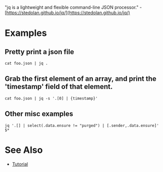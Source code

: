 "jq is a lightweight and flexible command-line JSON processor." - [https://stedolan.github.io/jq/](https://stedolan.github.io/jq/)

# Examples
## Pretty print a json file

```
cat foo.json | jq .
```

## Grab the first element of an array, and print the 'timestamp' field of that element.

```
cat foo.json | jq -s '.[0] | {timestamp}'
```

## Other misc examples

```
jq '.[] | select(.data.ensure != "purged") | [.sender,.data.ensure]' $*
```

# See Also
- [Tutorial](https://stedolan.github.io/jq/tutorial/)
